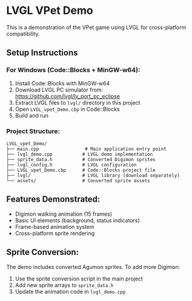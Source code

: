 # LVGL VPet Demo

This is a demonstration of the VPet game using LVGL for cross-platform compatibility.

## Setup Instructions

### For Windows (Code::Blocks + MinGW-w64):

1. Install Code::Blocks with MinGW-w64
2. Download LVGL PC simulator from: https://github.com/lvgl/lv_port_pc_eclipse
3. Extract LVGL files to `lvgl/` directory in this project
4. Open `LVGL_vpet_Demo.cbp` in Code::Blocks
5. Build and run

### Project Structure:
```
LVGL_vpet_Demo/
├── main.cpp                 # Main application entry point
├── lvgl_demo.cpp           # LVGL demo implementation
├── sprite_data.h           # Converted Digimon sprites
├── lvgl_config.h           # LVGL configuration
├── LVGL_vpet_Demo.cbp      # Code::Blocks project file
├── lvgl/                   # LVGL library (download separately)
└── assets/                 # Converted sprite assets
```

## Features Demonstrated:
- Digimon walking animation (15 frames)
- Basic UI elements (background, status indicators)
- Frame-based animation system
- Cross-platform sprite rendering

## Sprite Conversion:
The demo includes converted Agumon sprites. To add more Digimon:
1. Use the sprite conversion script in the main project
2. Add new sprite arrays to `sprite_data.h`
3. Update the animation code in `lvgl_demo.cpp`
